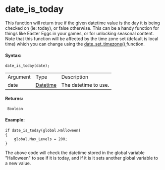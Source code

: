 # date_is_today

This function will return true if the given datetime value is the day it
is being checked on (ie: today), or false otherwise. This can be a handy
function for things like Easter Eggs in your games, or for unlocking
seasonal content. Note that this function will be affected by the time
zone set (default is local time) which you can change using the [
date_set_timezone() ](date_set_timezone) function.

#### Syntax:

``` gml
date_is_today(date);
```

|          |                                                                                                                         |                      |
|----------|-------------------------------------------------------------------------------------------------------------------------|----------------------|
| Argument | Type                                                                                                                    | Description          |
| date     |  [Datetime](../../../../../GameMaker_Language/GML_Reference/Maths_And_Numbers/Date_And_Time/date_current_datetime)  | The datetime to use. |

#### Returns:

``` gml
 Boolean
```

#### Example:

``` gml
if date_is_today(global.Halloween)
{
    global.Max_Levels = 200;
}
```

The above code will check the datetime stored in the global variable
"Halloween" to see if it is today, and if it is it sets another global
variable to a new value.
